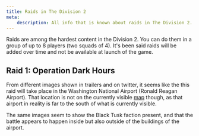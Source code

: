 ```yaml
---
title: Raids in The Division 2
meta:
    description: All info that is known about raids in The Division 2.
---
```


Raids are among the hardest content in the Division 2. You can do them in a group of up to 8 players (two squads of 4). It's been said raids will be added over time and not be available at launch of the game.

## Raid 1: Operation Dark Hours

From different images shown in trailers and on twitter, it seems like the this raid will take place in the Washington National Airport (Ronald Reagan Airport). That location is not on the currently visible [map](/map.html) though, as that airport in reality is far to the south of what is currently visible.

The same images seem to show the Black Tusk faction present, and that the battle appears to happen inside but also outside of the buildings of the airport.

